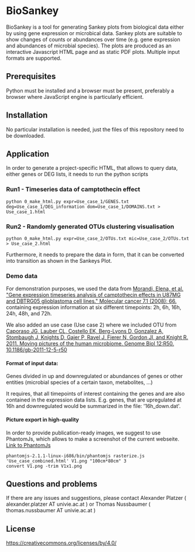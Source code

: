 # BioSankey
 
 BioSankey is a tool for generating Sankey plots from biological data either by using gene expression or microbical data. Sankey plots are suitable to show changes of counts or abundances over time (e.g. gene expression and abundances of microbial species). The plots are produced as an interactive Javascript HTML page and as static PDF plots. Multiple input formats are supported.
 
 ## Prerequisites
 
 Python must be installed and a browser must be present, preferably a browser where JavaScript engine is particularly efficient.
 
 ## Installation
 
 No particular installation is needed, just the files of this repository need to be downloaded.
 
 ## Application
 
 In order to generate a project-specific HTML, that allows to query data, either genes or DEG lists, it needs to run the python scripts

### Run1 - Timeseries data of camptothecin effect
```
python 0_make_html.py expr=Use_case_1/GENES.txt deg=Use_case_1/DEG_information dom=Use_case_1/DOMAINS.txt > Use_case_1.html

```
### Run2 - Randomly generated OTUs clustering visualisation
```
python 0_make_html.py expr=Use_case_2/OTUs.txt mic=Use_case_2/OTUs.txt > Use_case_2.html
```

 Furthermore, it needs to prepare the data in form, that it can be converted into transition as shown in the Sankeys Plot.
 
 
 ### Demo data
 
 For demonstration purposes, we used the data from
 [Morandi, Elena, et al. "Gene expression timeseries analysis of camptothecin effects in U87MG and DBTRG05 glioblastoma cell lines." Molecular cancer 7.1 (2008): 66.](https://www.ncbi.nlm.nih.gov/pubmed/18694480)
 containing expression information at six different timepoints: 2h, 6h, 16h, 24h, 48h, and 72h. 
 
 We also added an use case (Use case 2) where we included OTU from [Caporaso JG, Lauber CL, Costello EK, Berg-Lyons D, Gonzalez A, Stombaugh J, Knights D, Gajer P, Ravel J, Fierer N, Gordon JI, and Knight R. 2011. Moving pictures of the human microbiome. Genome Biol 12:R50. 10.1186/gb-2011-12-5-r50](https://www.ncbi.nlm.nih.gov/pubmed/21624126)
 
 #### Format of input data:
  Genes divided in up and downregulated
 or
  abundances of genes or other entities (microbial species of a certain taxon, metabolites, ...)
 
 It requires, that all timepoints of interest containing the genes and are also contained in the expression data lists.
 E.g. genes, that are upregulated at 16h and downregulated would be summarized in the file: '16h_down.dat'.
 
 #### Picture export in high-quality
 In order to provide publication-ready images, we suggest to use PhantomJs, which allows to
 make a screenshot of the current webseite. [Link to PhantomJs](http://phantomjs.org/)
```
phantomjs-2.1.1-linux-i686/bin/phantomjs rasterize.js 'Use_case_combined.html' V1.png "100cm*80cm" 3
convert V1.png -trim V1x1.png
```



 ## Questions and problems
 
 If there are any issues and suggestions, please contact 
 Alexander Platzer ( alexander.platzer AT univie.ac.at ) or Thomas Nussbaumer ( thomas.nussbaumer AT univie.ac.at )
 
 
 ## License
 https://creativecommons.org/licenses/by/4.0/

